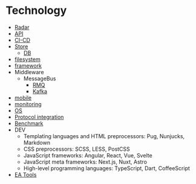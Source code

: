 # Technology

- [Radar](https://www.thoughtworks.com/radar)
- [API](api/)
- [CI-CD](ci-cd/)
- [Store](store.md)
  - [DB](store.md#oltp-rdbms-relational)
- [filesystem](filesystem/filesystem.md)
- [framework](framework/)
- Middleware
  - MessageBus
    - [RMQ](middleware/messagebus/rmq.md)
    - [Kafka](middleware/messagebus/kafka.md)
- [mobile](mobile/)
- [monitoring](observability/monitoring.md)
- [OS](os/)
- [Protocol integration](protocols.integration.md)
- [Benchmark](ability/performance/load.test.md)
- DEV
  - Templating languages and HTML preprocessors: Pug, Nunjucks, Markdown
  - CSS preprocessors: SCSS, LESS, PostCSS
  - JavaScript frameworks: Angular, React, Vue, Svelte
  - JavaScript meta frameworks: Next.js, Nuxt, Astro
  - High-level programming languages: TypeScript, Dart, CoffeeScript
- [EA Tools](ea-tools.md)
